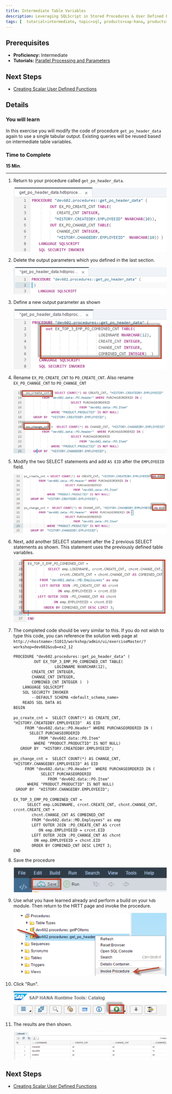 ```yaml
---
title: Intermediate Table Variables
description: Leveraging SQLScript in Stored Procedures & User Defined Functions
tags: [  tutorial>intermediate, topic>sql, products>sap-hana, products>sap-hana\,-express-edition ]
---
```

## Prerequisites  
 - **Proficiency:** Intermediate
 - **Tutorials:** [Parallel Processing and Parameters](http://www.sap.com/developer/tutorials/xsa-sqlscript-parallel.html)

## Next Steps
 - [Creating Scalar User Defined Functions](http://www.sap.com/developer/tutorials/xsa-sqlscript-scalar.html)

## Details
### You will learn  
In this exercise you will modify the code of procedure `get_po_header_data` again to use a single tabular output. Existing queries will be reused based on intermediate table variables.

### Time to Complete
**15 Min**.

---

1. Return to your procedure called `get_po_header_data`.

	![Existing Procedure](1.png)
	
2. Delete the output parameters which you defined in the last section.

	![Define output](2.png)

3. Define a new output parameter as shown

	![New output](3.png)

4. Rename `EX_PO_CREATE_CNT` to `PO_CREATE_CNT`. Also rename `EX_PO_CHANGE_CNT` to `PO_CHANGE_CNT`

	![change name](4.png)

5. Modify the two SELECT statements and add `AS EID` after the `EMPLOYEEID` field.

	![modify select](5.png)

6. Next, add another SELECT statement after the 2 previous SELECT statements as shown. This statement uses the previously defined table variables.

	![add another select](6.png)

7. The completed code should be very similar to this. If you do not wish to type this code, you can reference the solution web page at `http://<hostname>:51013/workshop/admin/ui/exerciseMaster/?workshop=dev602&sub=ex2_12`

	```	
	PROCEDURE "dev602.procedures::get_po_header_data" (
             OUT EX_TOP_3_EMP_PO_COMBINED_CNT TABLE(
                      LOGINNAME NVARCHAR(12), 
			CREATE_CNT INTEGER, 
			CHANGE_CNT INTEGER,
			COMBINED_CNT INTEGER )  )
   		LANGUAGE SQLSCRIPT
   		SQL SECURITY INVOKER
   			--DEFAULT SCHEMA <default_schema_name>
   		READS SQL DATA AS 
	BEGIN

	po_create_cnt =  SELECT COUNT(*) AS CREATE_CNT, "HISTORY.CREATEDBY.EMPLOYEEID"  AS EID
         FROM "dev602.data::PO.Header" WHERE PURCHASEORDERID IN (
           SELECT PURCHASEORDERID 
               FROM "dev602.data::PO.Item" 
             WHERE "PRODUCT.PRODUCTID" IS NOT NULL)
       GROUP BY  "HISTORY.CREATEDBY.EMPLOYEEID";
    
	po_change_cnt =  SELECT COUNT(*) AS CHANGE_CNT, "HISTORY.CHANGEDBY.EMPLOYEEID" AS EID
         FROM "dev602.data::PO.Header"  WHERE PURCHASEORDERID IN (
                SELECT PURCHASEORDERID 
                   FROM "dev602.data::PO.Item"
          WHERE "PRODUCT.PRODUCTID" IS NOT NULL)
     GROUP BY  "HISTORY.CHANGEDBY.EMPLOYEEID";

	EX_TOP_3_EMP_PO_COMBINED_CNT = 
          SELECT emp.LOGINNAME, crcnt.CREATE_CNT, chcnt.CHANGE_CNT,  crcnt.CREATE_CNT + 
			chcnt.CHANGE_CNT AS COMBINED_CNT
      		FROM "dev602.data::MD.Employees" as emp
      		LEFT OUTER JOIN :PO_CREATE_CNT AS crcnt
               ON emp.EMPLOYEEID = crcnt.EID
     		LEFT OUTER JOIN :PO_CHANGE_CNT AS chcnt
             ON emp.EMPLOYEEID = chcnt.EID
        	ORDER BY COMBINED_CNT DESC LIMIT 3;
	END
	```

8. Save the procedure

	![save Procedure](7.png)

9. Use what you have learned already and perform a build on your `hdb` module. Then return to the HRTT page and invoke the procedure.

	![HRTT](8.png)

10. Click "Run".

	![Run](9.png)

11. The results are then shown.

	![Results](10.png)
	

## Next Steps
 - [Creating Scalar User Defined Functions](http://www.sap.com/developer/tutorials/xsa-sqlscript-scalar.html)
